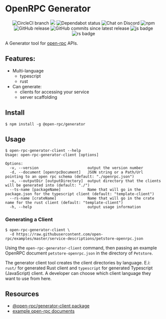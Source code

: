 # OpenRPC Generator

<center>
  <span>
    <img alt="CircleCI branch" src="https://img.shields.io/circleci/project/github/open-rpc/generator-client/master.svg">
    <img src="https://codecov.io/gh/open-rpc/generator-client/branch/master/graph/badge.svg" />
    <img alt="Dependabot status" src="https://api.dependabot.com/badges/status?host=github&repo=open-rpc/generator-client" />
    <img alt="Chat on Discord" src="https://img.shields.io/badge/chat-on%20discord-7289da.svg" />
    <img alt="npm" src="https://img.shields.io/npm/dt/@open-rpc/generator-client.svg" />
    <img alt="GitHub release" src="https://img.shields.io/github/release/open-rpc/generator-client.svg" />
    <img alt="GitHub commits since latest release" src="https://img.shields.io/github/commits-since/open-rpc/generator-client/latest.svg" />
    <img alt="js badge" src="https://img.shields.io/badge/js-javascript-yellow.svg" />
    <img alt="rs badge" src="https://img.shields.io/badge/rs-rust-brown.svg" />
  </span>
</center>


A Generator tool for [open-rpc](https://github.com/open-rpc/spec) APIs.

## Features:

- Multi-language
  - typescript
  - rust
- Can generate:
  - clients for accessing your service
  - server scaffolding

## Install

```shell
$ npm install -g @open-rpc/generator
```

## Usage

```shell
$ open-rpc-generator-client --help
Usage: open-rpc-generator-client [options]

Options:
  -v, --version                      output the version number
  -d, --document [openrpcDocument]   JSON string or a Path/Url pointing to an open rpc schema (default: "./openrpc.json")
  -o, --outputDir [outputDirectory]  output directory that the clients will be generated into (default: "./")
  --ts-name [packageName]            Name that will go in the package.json for the typescript client (default: "template-client")
  --rs-name [crateName]              Name that will go in the crate name for the rust client (default: "template-client")
  -h, --help                         output usage information
```

### Generating a Client

```shell
$ open-rpc-generator-client \
  -d https://raw.githubusercontent.com/open-rpc/examples/master/service-descriptions/petstore-openrpc.json
```

Using the `open-rpc-generator-client` command, then passing an example OpenRPC document `petstore-openrpc.json` in the directory of `Petstore`.

The generator client tool creates the client directories by language. E.i: `rust/` for generated Rust client and `typescript` for generated Typescript (JavaScript) client. A developer can choose which client language they want to use from here.

## Resources

- [@open-rpc/generator-client package](https://www.npmjs.com/package/@open-rpc/generator-client)
- [example open-rpc documents](https://github.com/open-rpc/examples/tree/master/service-descriptions)
